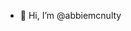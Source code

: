 - 👋 Hi, I’m @abbiemcnulty

<!---
abbiemcnulty/abbiemcnulty is a ✨ special ✨ repository because its `README.md` (this file) appears on your GitHub profile.
You can click the Preview link to take a look at your changes.
--->
